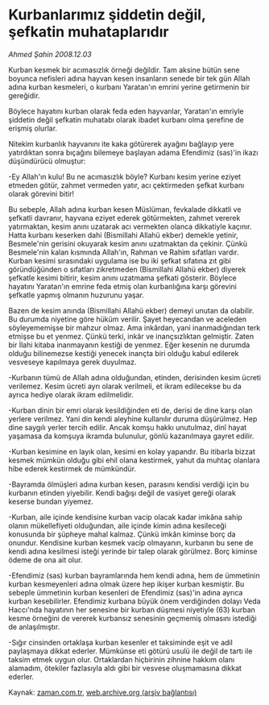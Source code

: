 # Kurbanlarımız şiddetin değil, şefkatin muhataplarıdır

*Ahmed Şahin 2008.12.03*

<tr><td class="metin" colspan="2" style="padding-top: 20px; padding-left: 5px; padding-right: 10px;">Kurban kesmek bir acımasızlık örneği değildir. Tam aksine bütün sene boyunca nefisleri adına hayvan kesen insanların senede bir tek gün Allah adına kurban kesmeleri, o kurbanı Yaratan'ın emrini yerine getirmenin bir gereğidir.</td></tr><tr><td class="metin" colspan="2" style="padding-top: 20px; padding-left: 5px; padding-right: 10px;"><p> Böylece hayatını kurban olarak feda eden hayvanlar, Yaratan'ın emriyle şiddetin değil şefkatin muhatabı olarak ibadet kurbanı olma şerefine de erişmiş olurlar.
<p>Nitekim kurbanlık hayvanını ite kaka götürerek ayağını bağlayıp yere yatırdıktan sonra bıçağını bilemeye başlayan adama Efendimiz (sas)'in ikazı düşündürücü olmuştur:
<p>-Ey Allah'ın kulu! Bu ne acımasızlık böyle? Kurbanı kesim yerine eziyet etmeden götür, zahmet vermeden yatır, acı çektirmeden şefkat kurbanı olarak görevini bitir! 
<p>Bu sebeple, Allah adına kurban kesen Müslüman, fevkalade dikkatli ve şefkatli davranır, hayvana eziyet ederek götürmekten, zahmet vererek yatırmaktan, kesim anını uzatarak acı vermekten olanca dikkatiyle kaçınır. Hatta kurbanı keserken dahi (Bismillahi Allahü ekber) demekle yetinir, Besmele'nin gerisini okuyarak kesim anını uzatmaktan da çekinir. Çünkü Besmele'nin kalan kısmında Allah'ın, Rahman ve Rahim sıfatları vardır. Kurban kesimi sırasındaki uygulama ise bu iki şefkat sıfatına zıt gibi göründüğünden o sıfatları zikretmeden (Bismillahi Allahü ekber) diyerek şefkatle kesimi bitirir, kesim anını uzatmama şefkati gösterir. Böylece hayatını Yaratan'ın emrine feda etmiş olan kurbanlığına karşı görevini şefkatle yapmış olmanın huzurunu yaşar.
<p>Bazen de kesim anında (Bismillahi Allahü ekber) demeyi unutan da olabilir. Bu durumda niyetine göre hüküm verilir. Şayet heyecandan ve aceleden söyleyememişse bir mahzur olmaz. Ama inkârdan, yani inanmadığından terk etmişse bu et yenmez. Çünkü terki, inkâr ve inançsızlıktan gelmiştir. Zaten bir İlahi kitaba inanmayanın kestiği de yenmez. Eğer kesenin ne durumda olduğu bilinemezse kestiği yenecek inançta biri olduğu kabul edilerek vesveseye kapılmaya gerek duyulmaz. 
<p>-Kurbanın tümü de Allah adına olduğundan, etinden, derisinden kesim ücreti verilemez. Kesim ücreti ayrı olarak verilmeli, et ikram edilecekse bu da ayrıca hediye olarak ikram edilmelidir. 
<p>-Kurban dinin bir emri olarak kesildiğinden eti de, derisi de dine karşı olan yerlere verilmez. Yani din kendi aleyhine kullanılır duruma düşürülmez. Hep dine saygılı yerler tercih edilir. Ancak komşu hakkı unutulmaz, dinî hayat yaşamasa da komşuya ikramda bulunulur, gönlü kazanılmaya gayret edilir.
<p>-Kurban kesimine en layık olan, kesimi en kolay yapandır. Bu itibarla bizzat kesmek mümkün olduğu gibi ehil olana kestirmek, yahut da muhtaç olanlara hibe ederek kestirmek de mümkündür. 
<p>-Bayramda ölmüşleri adına kurban kesen, parasını kendisi verdiği için bu kurbanın etinden yiyebilir. Kendi bağışı değil de vasiyet gereği olarak keserse bundan yiyemez. 
<p>-Kurban, aile içinde kendisine kurban vacip olacak kadar imkâna sahip olanın mükellefiyeti olduğundan, aile içinde kimin adına kesileceği konusunda bir şüpheye mahal kalmaz. Çünkü imkân kiminse borç da onundur. Kendisine kurban kesmek vacip olmayanın, kurbanın bu sene de kendi adına kesilmesi isteği yerinde bir talep olarak görülmez. Borç kiminse ödeme de ona ait olur.
<p>-Efendimiz (sas) kurban bayramlarında hem kendi adına, hem de ümmetinin kurban kesmeyenleri adına olmak üzere hep ikişer kurban kesmiştir. Bu sebeple ümmetinin kurban kesenleri de Efendimiz (sas)'in adına ayrıca kurban kesebilirler. Efendimiz kurbana büyük önem verdiğinden dolayı Veda Haccı'nda hayatının her senesine bir kurban düşmesi niyetiyle (63) kurban kesme örneğini de vererek kurbansız senesinin geçmemiş olmasını istediği de anlaşılmıştır.
<p>-Sığır cinsinden ortaklaşa kurban kesenler et taksiminde eşit ve adil paylaşmaya dikkat ederler. Mümkünse eti götürü usulü ile değil de tartı ile taksim etmek uygun olur. Ortaklardan hiçbirinin zihnine hakkım olanı alamadım, ötekiler fazlasıyla aldı gibi bir vesvese oluşmamasına dikkat ederler. <br/></p></p></p></p></p></p></p></p></p></p></p></p></td></tr>

Kaynak: [zaman.com.tr](http://zaman.com.tr/yazar.do?yazino=766711), [web.archive.org (arşiv bağlantısı)](http://web.archive.org/web/20081224094303/http://www.zaman.com.tr:80/yazar.do?yazino=766711)
